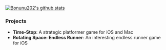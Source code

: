 [![Bonunu202's github stats](https://github-readme-stats.vercel.app/api?username=Bonunu202&show_icons=true&theme=radical)](https://github.com/anuraghazra/github-readme-stats)
### Projects
- **Time-Stop**: A strategic platformer game for iOS and Mac
- **Rotating Space: Endless Runner**: An interesting endless runner game for iOS

